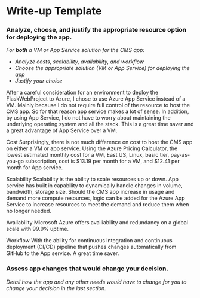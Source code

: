 # Write-up Template

### Analyze, choose, and justify the appropriate resource option for deploying the app.

*For **both** a VM or App Service solution for the CMS app:*
- *Analyze costs, scalability, availability, and workflow*
- *Choose the appropriate solution (VM or App Service) for deploying the app*
- *Justify your choice*

After a careful consideration for an environment to deploy the FlaskWebProject to Azure, I chose to use Azure App Service instead of a VM. Mainly because I do not require full control of the resource to host the CMS app. So for that reason app service makes a lot of sense. In addition, by using App Service, I do not have to worry about maintaining the underlying operating system and all the stack. This is a great time saver and a great advantage of App Service over a VM.

Cost
Surprisingly, there is not much difference on cost to host the CMS app on either a VM or app service. Using the Azure Pricing Calculator, the lowest estimated monthly cost for a VM, East US, Linux, basic tier, pay-as-you-go subscription, cost is $13.19 per month for a VM, and $12.41 per month for App service.

Scalability
Scalability is the ability to scale resources up or down. App service has built in capability to dynamically handle changes in volume, bandwidth, storage size. Should the CMS app increase in usage and demand more compute resources, logic can be added for the Azure App Service to increase resources to meet the demand and reduce them when no longer needed. 

Availability
Microsoft Azure offers availiability and redundancy on a global scale with 99.9% uptime.

Workflow
With the ability for continuous integration and continuous deployment (CI/CD) pipeline that pushes changes automatically from GitHub to the App service. A great time saver.

### Assess app changes that would change your decision.

*Detail how the app and any other needs would have to change for you to change your decision in the last section.* 